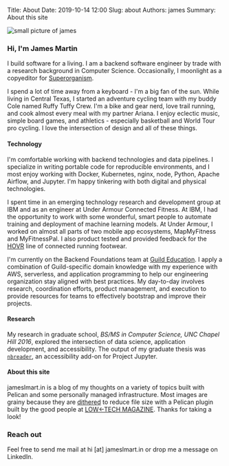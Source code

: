 Title: About
Date: 2019-10-14 12:00
Slug: about
Authors: james
Summary: About this site

![small picture of james]({static}../immune_images/self2.png)  
### Hi, I'm James Martin
I build software for a living. I am a backend software engineer by trade with a research background in Computer Science. Occasionally, I moonlight as a copyeditor for [Superorganism](https://superorg.ca).

I spend a lot of time away from a keyboard - I'm a big fan of the sun. While living in Central Texas, I started an adventure cycling team with my buddy Cole named Ruffy Tuffy Crew. I'm a bike and gear nerd, love trail running, and cook almost every meal with my partner Ariana. I enjoy eclectic music, simple board games, and athletics - especially basketball and World Tour pro cycling. I love the intersection of design and all of these things.

#### Technology
I'm comfortable working with backend technologies and data pipelines. I specialize in writing portable code for reproducible environments, and I most enjoy working with Docker, Kubernetes, nginx, node, Python, Apache Airflow, and Jupyter. I'm happy tinkering with both digital and physical technologies.

I spent time in an emerging technology research and development group at IBM and as an engineer at Under Armour Connected Fitness. At IBM, I had the opportunity to work with some wonderful, smart people to automate training and deployment of machine learning models. At Under Armour, I worked on almost all parts of two mobile app ecosystems, MapMyFitness and MyFitnessPal. I also product tested and provided feedback for the [HOVR](https://www.runnersworld.com/uk/gear/shoes/a25917965/under-armour-hovr-infinite-review/) line of connected running footwear.

I'm currently on the Backend Foundations team at [Guild Education](https://www.guildeducation.com/). I apply a combination of Guild-specific domain knowledge with my experience with AWS, serverless, and application programming to help our engineering organization stay aligned with best practices. My day-to-day involves research, coordination efforts, product management, and execution to provide resources for teams to effectively bootstrap and improve their projects.

#### Research
My research in graduate school, _BS/MS in Computer Science, UNC Chapel Hill 2016_, explored the intersection of data science, application development, and accessibility. The output of my graduate thesis was [`nbreader`](https://jameslmartin.github.io/jupyter-a11y/), an accessibility add-on for Project Jupyter.

#### About this site
jameslmart.in is a blog of my thoughts on a variety of topics built with Pelican and some personally managed infrastructure. Most images are grainy because they are [dithered](https://en.wikipedia.org/wiki/Dither) to reduce file size with a Pelican plugin built by the good people at [LOW&larr;TECH MAGAZINE](https://solar.lowtechmagazine.com/). Thanks for taking a look!

### Reach out
Feel free to send me mail at hi [at] jameslmart.in or drop me a message on LinkedIn.
